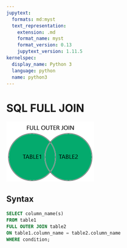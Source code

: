 ```yaml
---
jupytext:
  formats: md:myst
  text_representation:
    extension: .md
    format_name: myst
    format_version: 0.13
    jupytext_version: 1.11.5
kernelspec:
  display_name: Python 3
  language: python
  name: python3
---
```


# SQL FULL JOIN

![Darstellung eines FULL OUTER JOIN](../assets/img_full_outer_join.png)

## Syntax
```sql
SELECT column_name(s)
FROM table1
FULL OUTER JOIN table2
ON table1.column_name = table2.column_name
WHERE condition;
```
